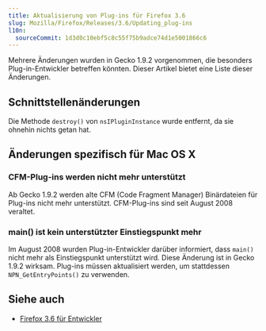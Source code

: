 ```yaml
---
title: Aktualisierung von Plug-ins für Firefox 3.6
slug: Mozilla/Firefox/Releases/3.6/Updating_plug-ins
l10n:
  sourceCommit: 1d3d0c10ebf5c8c55f75b9adce74d1e5001866c6
---
```


Mehrere Änderungen wurden in Gecko 1.9.2 vorgenommen, die besonders Plug-in-Entwickler betreffen könnten. Dieser Artikel bietet eine Liste dieser Änderungen.

## Schnittstellenänderungen

Die Methode `destroy()` von `nsIPluginInstance` wurde entfernt, da sie ohnehin nichts getan hat.

## Änderungen spezifisch für Mac OS X

### CFM-Plug-ins werden nicht mehr unterstützt

Ab Gecko 1.9.2 werden alte CFM (Code Fragment Manager) Binärdateien für Plug-ins nicht mehr unterstützt. CFM-Plug-ins sind seit August 2008 veraltet.

### main() ist kein unterstützter Einstiegspunkt mehr

Im August 2008 wurden Plug-in-Entwickler darüber informiert, dass `main()` nicht mehr als Einstiegspunkt unterstützt wird. Diese Änderung ist in Gecko 1.9.2 wirksam. Plug-ins müssen aktualisiert werden, um stattdessen `NPN_GetEntryPoints()` zu verwenden.

## Siehe auch

- [Firefox 3.6 für Entwickler](/de/docs/Mozilla/Firefox/Releases/3.6)
